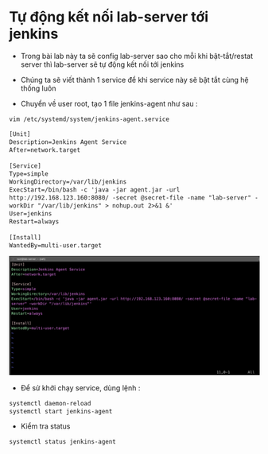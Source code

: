 # Tự động kết nối lab-server tới jenkins

- Trong bài lab này ta sẽ config lab-server sao cho mỗi khi bật-tắt/restat server thì lab-server sẽ tự động kết nối tới jenkins

- Chúng ta sẽ viết thành 1 service để khi service này sẽ bật tắt cùng hệ thống luôn
- Chuyển về user root, tạo 1 file jenkins-agent như sau :

```
vim /etc/systemd/system/jenkins-agent.service
```

```
[Unit]
Description=Jenkins Agent Service
After=network.target

[Service]
Type=simple
WorkingDirectory=/var/lib/jenkins
ExecStart=/bin/bash -c 'java -jar agent.jar -url http://192.168.123.160:8080/ -secret @secret-file -name "lab-server" -workDir "/var/lib/jenkins" > nohup.out 2>&1 &'
User=jenkins
Restart=always

[Install]
WantedBy=multi-user.target
```

<img src= images/001.png>


- Để sử khởi chạy service, dùng lệnh :

```
systemctl daemon-reload
systemctl start jenkins-agent
```

- Kiểm tra status
```
systemctl status jenkins-agent
```
